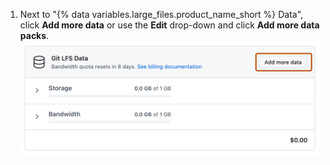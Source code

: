 1. Next to "{% data variables.large_files.product_name_short %} Data", click **Add more data** or use the **Edit** drop-down and click **Add more data packs**.
  ![Screenshot of the "Git LFS Data" section. Next to "Git LFS Data", a button, labeled "Add more data", is highlighted with an orange outline.](/assets/images/help/billing/data-pack-purchase-more.png)
